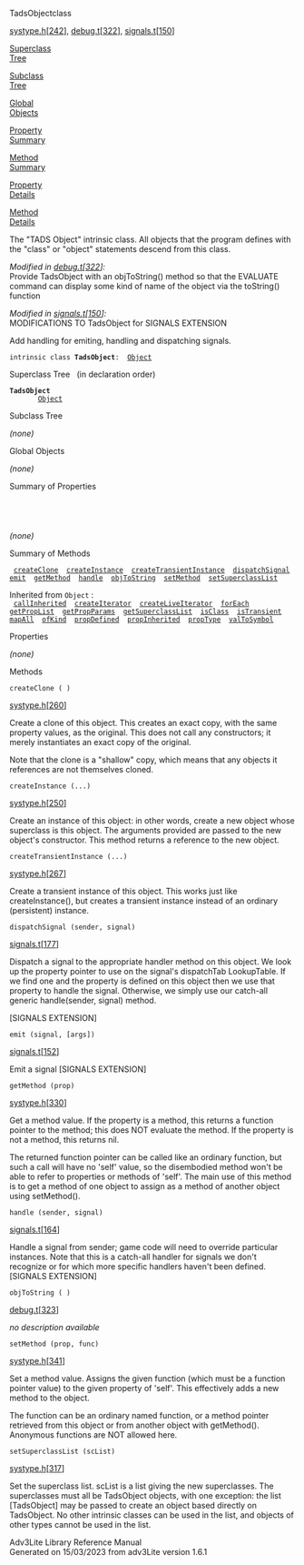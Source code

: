 <span class="title">TadsObject</span><span class="type">class</span>

[systype.h](../file/systype.h.html)\[[242](../source/systype.h.html#242)\],
[debug.t](../file/debug.t.html)\[[322](../source/debug.t.html#322)\],
[signals.t](../file/signals.t.html)\[[150](../source/signals.t.html#150)\]

[Superclass  
Tree](#_SuperClassTree_)

[Subclass  
Tree](#_SubClassTree_)

[Global  
Objects](#_ObjectSummary_)

[Property  
Summary](#_PropSummary_)

[Method  
Summary](#_MethodSummary_)

[Property  
Details](#_Properties_)

[Method  
Details](#_Methods_)

<div class="fdesc">

The "TADS Object" intrinsic class. All objects that the program defines
with the "class" or "object" statements descend from this class.

*Modified in
[debug.t](../file/debug.t.html)\[[322](../source/debug.t.html#322)\]:*  
Provide TadsObject with an objToString() method so that the EVALUATE
command can display some kind of name of the object via the toString()
function

*Modified in
[signals.t](../file/signals.t.html)\[[150](../source/signals.t.html#150)\]:*  
MODIFICATIONS TO TadsObject for SIGNALS EXTENSION

Add handling for emiting, handling and dispatching signals.

`intrinsic class `**`TadsObject`**` :   `[`Object`](../object/Object.html)

</div>

<span id="_SuperClassTree_"></span>

<div class="mjhd">

<span class="hdln">Superclass Tree</span>   (in declaration order)

</div>

**`TadsObject`**  
`         `[`Object`](../object/Object.html)  
<span id="_SubClassTree_"></span>

<div class="mjhd">

<span class="hdln">Subclass Tree</span>  

</div>

*(none)* <span id="_ObjectSummary_"></span>

<div class="mjhd">

<span class="hdln">Global Objects</span>  

</div>

*(none)* <span id="_PropSummary_"></span>

<div class="mjhd">

<span class="hdln">Summary of Properties</span>  

</div>

` `

` `

*(none)* <span id="_MethodSummary_"></span>

<div class="mjhd">

<span class="hdln">Summary of Methods</span>  

</div>

` `[`createClone`](#createClone)`  `[`createInstance`](#createInstance)`  `[`createTransientInstance`](#createTransientInstance)`  `[`dispatchSignal`](#dispatchSignal)`  `[`emit`](#emit)`  `[`getMethod`](#getMethod)`  `[`handle`](#handle)`  `[`objToString`](#objToString)`  `[`setMethod`](#setMethod)`  `[`setSuperclassList`](#setSuperclassList)`  `

Inherited from `Object` :  
` `[`callInherited`](../object/Object.html#callInherited)`  `[`createIterator`](../object/Object.html#createIterator)`  `[`createLiveIterator`](../object/Object.html#createLiveIterator)`  `[`forEach`](../object/Object.html#forEach)`  `[`getPropList`](../object/Object.html#getPropList)`  `[`getPropParams`](../object/Object.html#getPropParams)`  `[`getSuperclassList`](../object/Object.html#getSuperclassList)`  `[`isClass`](../object/Object.html#isClass)`  `[`isTransient`](../object/Object.html#isTransient)`  `[`mapAll`](../object/Object.html#mapAll)`  `[`ofKind`](../object/Object.html#ofKind)`  `[`propDefined`](../object/Object.html#propDefined)`  `[`propInherited`](../object/Object.html#propInherited)`  `[`propType`](../object/Object.html#propType)`  `[`valToSymbol`](../object/Object.html#valToSymbol)`  `

<span id="_Properties_"></span>

<div class="mjhd">

<span class="hdln">Properties</span>  

</div>

*(none)* <span id="_Methods_"></span>

<div class="mjhd">

<span class="hdln">Methods</span>  

</div>

<span id="createClone"></span>

`createClone ( )`

[systype.h](../file/systype.h.html)\[[260](../source/systype.h.html#260)\]

<div class="desc">

Create a clone of this object. This creates an exact copy, with the same
property values, as the original. This does not call any constructors;
it merely instantiates an exact copy of the original.

Note that the clone is a "shallow" copy, which means that any objects it
references are not themselves cloned.

</div>

<span id="createInstance"></span>

`createInstance (...)`

[systype.h](../file/systype.h.html)\[[250](../source/systype.h.html#250)\]

<div class="desc">

Create an instance of this object: in other words, create a new object
whose superclass is this object. The arguments provided are passed to
the new object's constructor. This method returns a reference to the new
object.

</div>

<span id="createTransientInstance"></span>

`createTransientInstance (...)`

[systype.h](../file/systype.h.html)\[[267](../source/systype.h.html#267)\]

<div class="desc">

Create a transient instance of this object. This works just like
createInstance(), but creates a transient instance instead of an
ordinary (persistent) instance.

</div>

<span id="dispatchSignal"></span>

`dispatchSignal (sender, signal)`

[signals.t](../file/signals.t.html)\[[177](../source/signals.t.html#177)\]

<div class="desc">

Dispatch a signal to the appropriate handler method on this object. We
look up the property pointer to use on the signal's dispatchTab
LookupTable. If we find one and the property is defined on this object
then we use that property to handle the signal. Otherwise, we simply use
our catch-all generic handle(sender, signal) method.

\[SIGNALS EXTENSION\]

</div>

<span id="emit"></span>

`emit (signal, [args])`

[signals.t](../file/signals.t.html)\[[152](../source/signals.t.html#152)\]

<div class="desc">

Emit a signal \[SIGNALS EXTENSION\]

</div>

<span id="getMethod"></span>

`getMethod (prop)`

[systype.h](../file/systype.h.html)\[[330](../source/systype.h.html#330)\]

<div class="desc">

Get a method value. If the property is a method, this returns a function
pointer to the method; this does NOT evaluate the method. If the
property is not a method, this returns nil.

The returned function pointer can be called like an ordinary function,
but such a call will have no 'self' value, so the disembodied method
won't be able to refer to properties or methods of 'self'. The main use
of this method is to get a method of one object to assign as a method of
another object using setMethod().

</div>

<span id="handle"></span>

`handle (sender, signal)`

[signals.t](../file/signals.t.html)\[[164](../source/signals.t.html#164)\]

<div class="desc">

Handle a signal from sender; game code will need to override particular
instances. Note that this is a catch-all handler for signals we don't
recognize or for which more specific handlers haven't been defined.
\[SIGNALS EXTENSION\]

</div>

<span id="objToString"></span>

`objToString ( )`

[debug.t](../file/debug.t.html)\[[323](../source/debug.t.html#323)\]

<div class="desc">

*no description available*

</div>

<span id="setMethod"></span>

`setMethod (prop, func)`

[systype.h](../file/systype.h.html)\[[341](../source/systype.h.html#341)\]

<div class="desc">

Set a method value. Assigns the given function (which must be a function
pointer value) to the given property of 'self'. This effectively adds a
new method to the object.

The function can be an ordinary named function, or a method pointer
retrieved from this object or from another object with getMethod().
Anonymous functions are NOT allowed here.

</div>

<span id="setSuperclassList"></span>

`setSuperclassList (scList)`

[systype.h](../file/systype.h.html)\[[317](../source/systype.h.html#317)\]

<div class="desc">

Set the superclass list. scList is a list giving the new superclasses.
The superclasses must all be TadsObject objects, with one exception: the
list \[TadsObject\] may be passed to create an object based directly on
TadsObject. No other intrinsic classes can be used in the list, and
objects of other types cannot be used in the list.

</div>

<div class="ftr">

Adv3Lite Library Reference Manual  
Generated on 15/03/2023 from adv3Lite version 1.6.1

</div>
